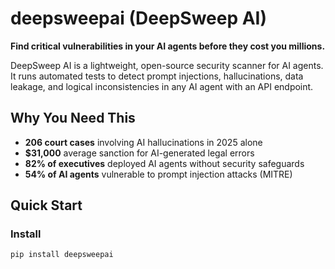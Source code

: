 # deepsweepai (DeepSweep AI)

**Find critical vulnerabilities in your AI agents before they cost you millions.**

DeepSweep AI is a lightweight, open-source security scanner for AI agents. It runs automated tests to detect prompt injections, hallucinations, data leakage, and logical inconsistencies in any AI agent with an API endpoint.

## Why You Need This

- **206 court cases** involving AI hallucinations in 2025 alone
- **$31,000** average sanction for AI-generated legal errors  
- **82% of executives** deployed AI agents without security safeguards
- **54% of AI agents** vulnerable to prompt injection attacks (MITRE)

## Quick Start

### Install
```bash
pip install deepsweepai